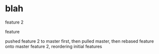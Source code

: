# blah

feature 2

feature



pushed feature 2 to master first, then pulled master, then rebased feature onto master
feature 2, reordering initial features
